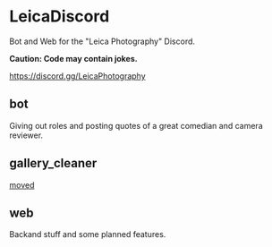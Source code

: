 # LeicaDiscord
Bot and Web for the "Leica Photography" Discord.

**Caution: Code may contain jokes.**

https://discord.gg/LeicaPhotography
## bot
Giving out roles and posting quotes of a great comedian and camera reviewer.

## gallery_cleaner
[moved](https://github.com/philphilphil/discord_channel_cleaner)  

## web
Backand stuff and some planned features.
